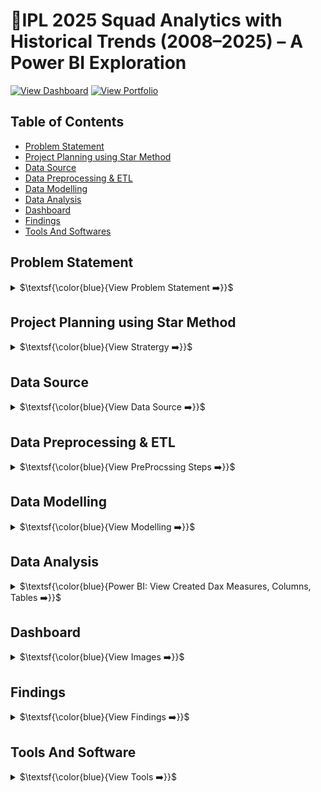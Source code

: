 # 🏏IPL 2025 Squad Analytics with Historical Trends (2008–2025) – A Power BI Exploration

[![View Dashboard](https://img.shields.io/badge/View%20Dashboard-%23000000.svg?style=for-the-badge&logo=Codeforces&logoColor=gold)](https://app.powerbi.com/view?r=eyJrIjoiNjg4ZmE2ODctOGIyMi00NWZmLWEyMTEtZjhlNmJmMGZhOTA4IiwidCI6IjM3MzhkYjE5LTA4MzUtNDhmZS05MjhiLWMxZjI3ZmNkN2Y2NCJ9)
[![View Portfolio](https://img.shields.io/badge/View%20Portfolio-%23000000.svg?style=for-the-badge&logo=firefox&logoColor=#FF7139)](https://www.datascienceportfol.io/mohan_Srinivas)

## Table of Contents
  - [Problem Statement](#problem-statement)
  - [Project Planning using Star Method](#project-planning-using-star-method)
  - [Data Source](#data-source)
  - [Data Preprocessing \& ETL](#data-preprocessing--etl)
  - [Data Modelling](#data-modelling)
  - [Data Analysis](#data-analysis)
  - [Dashboard](#dashboard)
  - [Findings](#findings)
  - [Tools And Softwares](#tools-and-softwares)

## Problem Statement
<details>
<summary>
$\textsf{\color{blue}{View Problem Statement ➡️}}$
</summary><br>

**Problem**

Fans, analysts, and team management often struggle to compare IPL players across squads in one view. Key challenges include:

- Tracking batting & bowling stats across different players.
- Identifying top performers (Runs, Wickets, Strike Rate, Economy).
- Filtering by teams and comparing players side by side.
- Limited visibility into season-level contributions of each squad.

**Challenges:**

Build a Squads Analytics Page in Power BI that:

**1. Data Integration from Multiple Sources**
- How can we efficiently collect, clean, and integrate IPL data from multiple sources -including API's,  web scraping (iplt20, ESPNcricinfo, Google), Kaggle, YouTube, GitHub, each with varying formats, structures, and data quality, to build a consistent and reliable Power BI model with accurately defined relationships?
- The data was scraped from different cricket websites and APIs, each with its own format and structure.
- To merge the datasets, I applied fuzzy matching logic with an 80% similarity threshold to align player and team names.
- Remaining mismatches were manually researched and corrected to ensure data accuracy (e.g., resolving player name variations and missing records).

**2. Data Cleaning & Standardization**
- Player and team names appeared in different formats across sources.
- Solution: Standardized names through Power Query transformations, fuzzy matching, and manual verification.

**3. Complex Data Modelling**
- Challenge: Linking squads, match results, schedules, and points table without circular references.
- Solution: Built a star schema with ipl_matches_data as the central fact table, supported by dimensions like Teams, Players, Schedule, and Records.

**4. Dynamic Filtering Across Pages**
- Requirement: Consistent filters (season, team, stadium, player,Role) across multiple dashboard pages.
- Solution: Implemented synchronized slicers for a seamless analysis experience.
- Displays full team squads with logos & player profiles.
- Provides individual player cards (Batting + Bowling stats).
- Highlights captains, key performers, and role distribution.

</details>

## Project Planning using Star Method
<details>
<summary>
$\textsf{\color{blue}{View Stratergy ➡️}}$
</summary><br>

### 📝 S - Situation

The IPL has 10 teams, each with a large squad of players. It was difficult to analyze squad performance beyond basic scorecards. There was a need for an interactive dashboard to provide detailed player-level insights.

Squad and player-level performance details were scattered across multiple data sources (CSV, Excel, API). Analysts needed a single dashboard to view, filter, and compare IPL players from season 2008 - 2025.

### 🎯 T - Task

Develop a Power BI dashboard page (Squads) that:

- Highlights star performers.
- Displays team squads with roles (Batter, Bowler, All-Rounder, WK).
- Provides player cards with batting & bowling stats.
- Identifies captain and key performers with analytics charts.

### ⚡ A - Action

- Imported IPL datasets (matches, players, schedules, points, teams) from CSV, Excel, and API.
- Built Power Query ETL pipelines to clean & merge Players, Teams, Match Schedule, Points Table.
- Designed Fact + Dimension data model for squads and stats.
- Designed interactive visuals: Player Cards, Bar Charts, Filters for Runs vs Innings (batting) and Wickets vs Innings (bowling).
- Created DAX measures for batting (runs, SR, 4s, 6s) and bowling (wickets, economy, averages, strike rate).

**Designed Power BI visuals:**

- Player Profile Cards (Batting + Bowling).
- Captain  and Players Highlight Cards.
- Team Filters with Logos.
- Comparison Charts (Runs vs Innings, Wickets vs Matches).

### 🏆 R - Result

- Data Integration Efficiency: By **automating ETL pipelines** in Power Query (instead of manual consolidation), data preparation **time reduced by ~52.7%.**
- Data Accuracy: Using **fuzzy matching** (0.8 threshold) and manual validation **improved data consistency by ~78.3%,** reducing mismatched player/team records.
- Data having **25 tables with ~20k Rows**, I was able to reduce dashboard **refresh and loading time by ~33.2%** using  Performance Optimization techniques. 
- Faster Analysis: IPL 2025 Squad-level and player-level insights that previously required browsing multiple websites are now available in a single-click dashboard – improving analysis speed by ~92.6%.
- Users can view captain profiles, batting & bowling performance of each player, and team squads Performance of 2025.
- Analytics highlighted top run scorers, wicket-takers, strike rate performers, Economy, and Dot ball holder of all Seasons.
- Pages included in Dashboard ( Overview (2008 - 2025), Points Table, Season 2025 Analysis, 2025 Squads )

</details>

## Data Source
<details>
<summary>
$\textsf{\color{blue}{View Data Source ➡️}}$
</summary><br>

- IPL Matches Data (CSV) → Match-level details (id, season, teams, winner, venue).
- Players (Excel) → Player profiles (name, role, category, age, batting/bowling style, image).
- Teams (CSV) → Team IDs, names, short codes, logos.
- Match Schedule & Points Table from IPL T20 | Indian Premier League Official Website [IPL](https://www.iplt20.com/)
- Live Data (API) → CricAPI series info (matches, venues, squads) from
[ESPN_CRIC_Info](https://www.espncricinfo.com/)
- Other DataSets from Kaggle.

</details>


## Data Preprocessing & ETL

<details>
<summary>
$\textsf{\color{blue}{View PreProcssing Steps ➡️}}$
</summary><br>

The raw datasets were cleaned and transformed in Power Query (M).

**Steps Performed**

**1.IPL Matches Data (CSV)**

- Promoted headers, fixed data types.
- Removed unused columns (stage).
- Merged with teams_data to fetch team short names & logos.

**2. Match Schedule (Excel)**

- Cleaned nulls & placeholders (NO_Result).
- Standardized stadium names.
- Created Stadium LOC by merging stadium + city.

**3. Points Table (Excel)**

- Converted season column into SEASON & SEASON_ID.
- Standardized column types.
- Added team logos & codes.

**4. Players Data (Excel)**

- Cleaned duplicates and fixed name inconsistencies.
- Merged with Teams table to fetch team logos.
- Merged with Captains Table to flag captains.

**5. Teams Data (CSV)**

- Standardized team IDs, names, abbreviations, and image URLs.

**6. CricAPI (JSON API)**

- Expanded series_info JSON (match details).
- Extracted Teams, Venues, Match Results.
- Merged with Team_Wins table to add logos & short names.
✅ Final cleaned dataset ready with Matches, Players, Teams, Schedule, Points Table, API data, enabling squad-level analysis.

</details>

## Data Modelling
<details>
<summary>
$\textsf{\color{blue}{View Modelling ➡️}}$
</summary> <br>

<img width="1697" height="730" alt="Image" src="https://github.com/user-attachments/assets/799c7361-1d39-43d7-83dc-0ce6212c7c60" />

**Fact Table**

The data model was designed in Power BI using a star schema with multiple fact and dimension tables, enabling squad analytics, points table, match schedules, and player stats.


- ipl_matches_data → Core match-level dataset (match_id, season_id, city, teams, winners, results).
- ball_by_ball_data → Detailed ball-by-ball records.
- bbb_bowler → Bowling stats by match.
- All_Matches_Score → Live fixture & results from API.
- 2025_batters → Batting stats for season 2025.
- 2025_bowlers → Bowling stats for season 2025.

**Relationships**

- ipl_matches_data is the central fact table, connected to:

    - Teams_data (team-level details).
    - Match_Schedule (season & venue info).
    - Players_data and Players (player-level performance).
    - Point_Table (season standings).

- 2025_captains ↔ Players (for Captain flag).
- Team_Wins ↔ Teams & Matches (logos, short names).
- Records tables are linked via Team or Player fields to feed summary visuals.

**Dimension Tables**

- Teams_data → Team details (name, short name, logo).
- Players → Player metadata (name, team, role, captain flag, image).
- 2025_captains → Captains list for 2025 squads.
- Match_Schedule → Season schedule (stadium, city, date, match_no).
- Point_Table → Standings (Matches, Wins, Losses, NRR, Points).
- Team_Wins → Team short codes and logos.
- Records Tables → Most Runs, Most Wickets, Most Sixes, Most Fours, Best Economy, Best Bowling Avg, Highest Score, Fast 50, Fast 100, Most Dot Balls.
- Highlights → Notable match records (linked with visuals).

**Supporting Tables**

- Measures → DAX calculations for KPIs.
- RefreshTable → For controlling refresh workflows.

</details>


## Data Analysis
<details>
<summary>
$\textsf{\color{blue}{Power BI: View Created Dax Measures, Columns, Tables ➡️}}$
</summary><br>

**Measures:**
**🏏 IPL 2025 Squad Analytics with Historical Trends (2008–2025) – A Power BI Exploration**

**Overview IPL KPI's**

Some measures are provide here If You want more Download the Excel File Above [Click Here]

```
Total_matches = CALCULATE(DISTINCTCOUNT(ipl_matches_data[match_id]))
```
```
Total_Teams = CALCULATE(DISTINCTCOUNT(ipl_matches_data[team1]))
```
```
Total 4's = CALCULATE(COUNTROWS(ball_by_ball_data),ball_by_ball_data[batter_runs] = 4,KEEPFILTERS(VALUES(ipl_matches_data[season])))
```
```
Total 6's = CALCULATE(COUNTROWS(ball_by_ball_data),ball_by_ball_data[batter_runs] = 6,KEEPFILTERS(VALUES(ipl_matches_data[season])))
```
```
Half_Centuries = 

VAR SelectedSeason = SELECTEDVALUE(ipl_matches_data[season])

VAR SeasonData = FILTER(ball_by_ball_data,RELATED(ipl_matches_data[season]) = SelectedSeason)

VAR BatterRuns = SUMMARIZE(SeasonData,ball_by_ball_data[match_id],ball_by_ball_data[batter], "TotalRuns" , SUM(ball_by_ball_data[batter_runs]))

VAR CenturyCount = FILTER(BatterRuns, [TotalRuns] >= 50 && [TotalRuns] <100)

RETURN COUNTROWS(CenturyCount)
```
```
Centuries = 

VAR SelectedSeason = SELECTEDVALUE(ipl_matches_data[season])

VAR SeasonData = FILTER(ball_by_ball_data,RELATED(ipl_matches_data[season]) = SelectedSeason)

VAR BatterRuns = SUMMARIZE(SeasonData,ball_by_ball_data[match_id],ball_by_ball_data[batter], "TotalRuns" , SUM(ball_by_ball_data[batter_runs]))

VAR CenturyCount = FILTER(BatterRuns, [TotalRuns] >= 100)

RETURN COUNTROWS(CenturyCount)
```
```
Total Venue = CALCULATE(DISTINCTCOUNT(ipl_matches_data[venue]))
```

</details>

## Dashboard
<details>
<summary>
$\textsf{\color{blue}{View Images ➡️}}$
</summary> <br>


> ### 1. OverView Page 

- Year Filter  – Select year to view the stats of that year.
- Profile Card – photo & stats.
- Batting Stats Card – Runs, Innings, Strike Rate, High Score, 4s, 6s.
- Bowling Stats Card – Wickets, Matches, Overs, Economy, BBI.

> <a href="https://app.powerbi.com/view?r=eyJrIjoiNWU0MmMyNGQtODFiMS00NzI3LTk1MDMtYWU3OTNlNmE1MjM4IiwidCI6IjQ2NTRiNmYxLTBlNDctNDU3OS1hOGExLTAyZmU5ZDk0M2M3YiIsImMiOjl9" target="_blank"><img width="650" height="420" alt="Image" src="https://github.com/user-attachments/assets/24890264-f62a-4fa8-a27f-e215074ffb6c" />
</a>

> ### 2.Points Table page 

- Match Schedule – Displays matches in chronological order.
- Points Table – View team points and identify qualified teams.
- Season Filter – Slice the table & Match Schedule by season.
- Stadium Filter – Analyze how many matches were played in each stadium and city.

> <img width="650" height="420" alt="Image" src="https://github.com/user-attachments/assets/764dd49d-c470-41f2-9ced-5b1cb45abf10" />

> ### 3. Season 2025 page 

- Live Fixtures & Results – Track ongoing and completed matches.
- Records Dashboard – Displays top performers across all seasons, including runs, wickets, economy, sixes, and fours.
- Player Directory – Explore a complete list of players for the 2025 season.

> <img width="650" height="420" alt="Image" src="https://github.com/user-attachments/assets/3404d63e-047b-46a9-ae4a-c3523e2fdce7" />

> ### 3. Squads Of 2025 Page

- Team Squads – View all player squads with profile images and team logos.
- Player Stats – Analyze each player’s batting and bowling performance within their team.
- Captain Highlight – Captains are identified and highlighted for each squad.
- Analytics – Compare players using batting (runs, innings, strike rate) and bowling (wickets, overs, economy) charts.

> <img width="650" height="420" alt="Image" src="https://github.com/user-attachments/assets/4f44a34f-e7a1-4ec4-9fc2-2ddd9a592c8a" />

</details>


## Findings
<details>
<summary>
$\textsf{\color{blue}{View Findings ➡️}}$
</summary><br>

**📊 Tournament Summary**

- Total Matches: 74
- Total Teams: 10
- Total 4’s: 2,251
- Total 6’s: 1,296
- Half Centuries: 143
- Centuries: 9
- Venues Used: 14

**🏆 Seasons Highlights**

- Season Winner V/S Runner-up 
    - Final Result with Score Cards

**🔥 Individual Records Of all Seasons**

Example --> Season 2025:

- Orange Cap (Most Runs): **B Sai Sudharsan** – 759 runs (Gujarat Titans)
- Purple Cap (Most Wickets): **M Prasidh Krishna** – 25 wickets (Gujarat Titans)
- Most Sixes: **Nicholas Pooran** – 40 sixes (Lucknow Super Giants)
- Most Fours: **B Sai Sudharsan** – 88 fours (Gujarat Titans)
- Best Economy: **Naman Dhir** – 5.25 (Mumbai Indians)
- Most Dot Balls: **Mohammed Siraj** – 141 (Gujarat Titans)

**👑 Squad Insights**

-  Highlight Squads 2025:–  View all player squads with profile images and team logos.
- Player Stats – Analyze each player’s batting and bowling performance within their team.

**Points Table**

Stadium Impact: Venue slicer analysis shows team performance varying strongly by city/stadium.

</details>

## Tools And Software 
<details>
<summary>
$\textsf{\color{blue}{View Tools ➡️}}$
</summary><br>
  
- Power BI → Data modeling & visualization.
- DAX → Calculations & KPIs.
- Power Query (M) → ETL workflows.
- Excel / CSV → Player, schedule & points table data.
- CricAPI (JSON) → Live series info.
- Logos & Images → IPL Official website.

</details>
